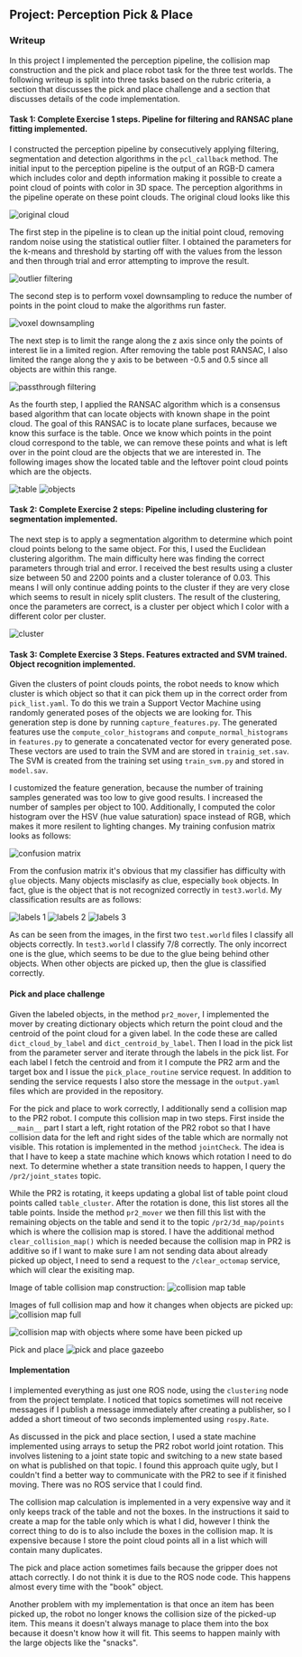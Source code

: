 ## Project: Perception Pick & Place

[//]: # (Image References)

[image1]: ./images/original.png
[image2]: ./images/no_outlier.png
[image3]: ./images/downsampled.png
[image4]: ./images/passthrough.png
[image5]: ./images/table.png
[image6]: ./images/objects.png
[image7]: ./images/cluster.png
[image8]: ./images/confusion.png
[image9]: ./images/labels1.png
[image10]: ./images/labels2.png
[image11]: ./images/labels3.png
[image12]: ./images/collision_map_table_2.png
[image13]: ./images/collision_map_full.png
[image14]: ./images/collision_map_picked.png
[image15]: ./images/pick_and_place.png

### Writeup
In this project I implemented the perception pipeline, the collision map construction and the pick and place robot task for the three test worlds. The following writeup is split into three tasks based on the rubric criteria, a section that discusses the pick and place challenge and a section that discusses details of the code implementation.

#### Task 1: Complete Exercise 1 steps. Pipeline for filtering and RANSAC plane fitting implemented.
I constructed the perception pipeline by consecutively applying filtering, segmentation and detection algorithms in the `pcl_callback` method. The initial input to the perception pipeline is the output of an RGB-D camera which includes color and depth information making it possible to create a point cloud of points with color in 3D space. The perception algorithms in the pipeline operate on these point clouds. The original cloud looks like this

![original cloud][image1]

The first step in the pipeline is to clean up the initial point cloud, removing random noise using the statistical outlier filter. I obtained the parameters for the k-means and threshold by starting off with the values from the lesson and then through trial and error attempting to improve the result.

![outlier filtering][image2]

The second step is to perform voxel downsampling to reduce the number of points in the point cloud to make the algorithms run faster. 

![voxel downsampling][image3]

The next step is to limit the range along the z axis since only the points of interest lie in a limited region. After removing the table post RANSAC, I also limited the range along the y axis to be between -0.5 and 0.5 since all objects are within this range.

![passthrough filtering][image4]

As the fourth step, I applied the RANSAC algorithm which is a consensus based algorithm that can locate objects with known shape in the point cloud. The goal of this RANSAC is to locate plane surfaces, because we know this surface is the table. Once we know which points in the point cloud correspond to the table, we can remove these points and what is left over in the point cloud are the objects that we are interested in. The following images show the located table and the leftover point cloud points which are the objects.

![table][image5]
![objects][image6]

#### Task 2: Complete Exercise 2 steps: Pipeline including clustering for segmentation implemented.
The next step is to apply a segmentation algorithm to determine which point cloud points belong to the same object. For this, I used the Euclidean clustering algorithm. The main difficulty here was finding the correct parameters through trial and error. I received the best results using a cluster size between 50 and 2200 points and a cluster tolerance of 0.03. This means I will only continue adding points to the cluster if they are very close which seems to result in nicely split clusters. The result of the clustering, once the parameters are correct, is a cluster per object which I color with a different color per cluster.

![cluster][image7]

#### Task 3: Complete Exercise 3 Steps. Features extracted and SVM trained. Object recognition implemented.
Given the clusters of point clouds points, the robot needs to know which cluster is which object so that it can pick them up in the correct order from `pick_list.yaml`. To do this we train a Support Vector Machine using randomly generated poses of the objects we are looking for. This generation step is done by running `capture_features.py`. The generated features use the `compute_color_histograms` and `compute_normal_histograms` in `features.py` to generate a concatenated vector for every generated pose. These vectors are used to train the SVM and are stored in `trainig_set.sav`. The SVM is created from the training set using `train_svm.py` and stored in `model.sav`. 

I customized the feature generation, because the number of training samples generated was too low to give good results. I increased the number of samples per object to 100. Additionally, I computed the color histogram over the HSV (hue value saturation) space instead of RGB, which makes it more resilent to lighting changes. My training confusion matrix looks as follows:

![confusion matrix][image8]

From the confusion matrix it's obvious that my classifier has difficulty with `glue` objects. Many objects misclasify as clue, especially `book` objects. In fact, glue is the object that is not recognized correctly in `test3.world`. My classification results are as follows:

![labels 1][image9]
![labels 2][image10]
![labels 3][image11]

As can be seen from the images, in the first two `test.world` files I classify all objects correctly. In `test3.world` I classify 7/8 correctly. The only incorrect one is the glue, which seems to be due to the glue being behind other objects. When other objects are picked up, then the glue is classified correctly.

#### Pick and place challenge
Given the labeled objects, in the method `pr2_mover`, I implemented the mover by creating dictionary objects which return the point cloud and the centroid of the point cloud for a given label. In the code these are called `dict_cloud_by_label` and `dict_centroid_by_label`. Then I load in the pick list from the parameter server and iterate through the labels in the pick list. For each label I fetch the centroid and from it I compute the PR2 arm and the target box and I issue the `pick_place_routine` service request. In addition to sending the service requests I also store the message in the `output.yaml` files which are provided in the repository.

For the pick and place to work correctly, I additionally send a collision map to the PR2 robot. I compute this collision map in two steps. First inside the `__main__` part I start a left, right rotation of the PR2 robot so that I have collision data for the left and right sides of the table which are normally not visible. This rotation is implemented in the method `jointCheck`. The idea is that I have to keep a state machine which knows which rotation I need to do next. To determine whether a state transition needs to happen, I query the `/pr2/joint_states` topic. 

While the PR2 is rotating, it keeps updating a global list of table point cloud points called `table_cluster`. After the rotation is done, this list stores all the table points. Inside the method `pr2_mover` we then fill this list with the remaining objects on the table and send it to the topic `/pr2/3d_map/points` which is where the collision map is stored. I have the additional method `clear_collision_map()` which is needed because the collision map in PR2 is additive so if I want to make sure I am not sending data about already picked up object, I need to send a request to the `/clear_octomap` service, which will clear the exisiting map.

Image of table collision map construction:
![collision map table][image12]

Images of full collision map and how it changes when objects are picked up:
![collision map full][image13]

![collision map with objects where some have been picked up][image14]

Pick and place
![pick and place gazeebo][image15]

#### Implementation
I implemented everything as just one ROS node, using the `clustering` node from the project template. I noticed that topics sometimes will not receive messages if I publish a message immediately after creating a publisher, so I added a short timeout of two seconds implemented using `rospy.Rate`. 

As discussed in the pick and place section, I used a state machine implemented using arrays to setup the PR2 robot world joint rotation. This involves listening to a joint state topic and switching to a new state based on what is published on that topic. I found this approach quite ugly, but I couldn't find a better way to communicate with the PR2 to see if it finished moving. There was no ROS service that I could find.

The collision map calculation is implemented in a very expensive way and it only keeps track of the table and not the boxes. In the instructions it said to create a map for the table only which is what I did, however I think the correct thing to do is to also include the boxes in the collision map. It is expensive because I store the point cloud points all in a list which will contain many duplicates.

The pick and place action sometimes fails because the gripper does not attach correctly. I do not think it is due to the ROS node code. This happens almost every time with the "book" object.

Another problem with my implementation is that once an item has been picked up, the robot no longer knows the collision size of the picked-up item. This means it doesn't always manage to place them into the box because it doesn't know how it will fit. This seems to happen mainly with the large objects like the "snacks".


